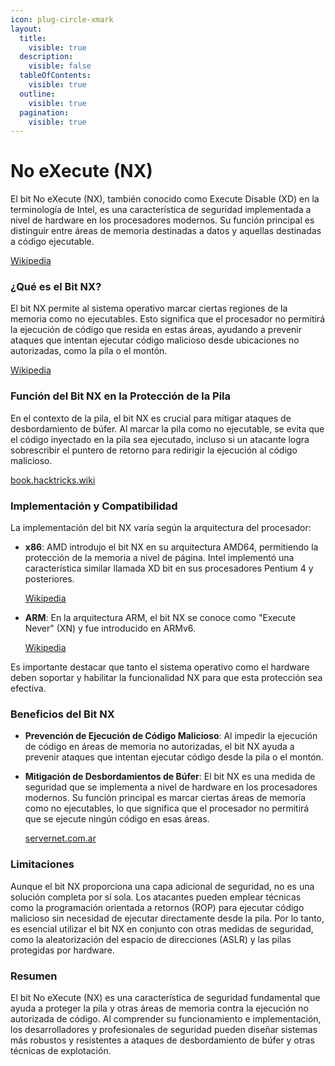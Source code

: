 ```yaml
---
icon: plug-circle-xmark
layout:
  title:
    visible: true
  description:
    visible: false
  tableOfContents:
    visible: true
  outline:
    visible: true
  pagination:
    visible: true
---
```


# No eXecute (NX)

El bit No eXecute (NX), también conocido como Execute Disable (XD) en la terminología de Intel, es una característica de seguridad implementada a nivel de hardware en los procesadores modernos. Su función principal es distinguir entre áreas de memoria destinadas a datos y aquellas destinadas a código ejecutable.

[Wikipedia](https://en.wikipedia.org/wiki/NX_bit?utm_source=chatgpt.com)

### ¿Qué es el Bit NX?

El bit NX permite al sistema operativo marcar ciertas regiones de la memoria como no ejecutables. Esto significa que el procesador no permitirá la ejecución de código que resida en estas áreas, ayudando a prevenir ataques que intentan ejecutar código malicioso desde ubicaciones no autorizadas, como la pila o el montón.

[Wikipedia](https://en.wikipedia.org/wiki/NX_bit?utm_source=chatgpt.com)

### Función del Bit NX en la Protección de la Pila

En el contexto de la pila, el bit NX es crucial para mitigar ataques de desbordamiento de búfer. Al marcar la pila como no ejecutable, se evita que el código inyectado en la pila sea ejecutado, incluso si un atacante logra sobrescribir el puntero de retorno para redirigir la ejecución al código malicioso.

[book.hacktricks.wiki](https://book.hacktricks.wiki/es/binary-exploitation/common-binary-protections-and-bypasses/no-exec-nx.html?utm_source=chatgpt.com)

### Implementación y Compatibilidad

La implementación del bit NX varía según la arquitectura del procesador:

*   **x86**: AMD introdujo el bit NX en su arquitectura AMD64, permitiendo la protección de la memoria a nivel de página. Intel implementó una característica similar llamada XD bit en sus procesadores Pentium 4 y posteriores.

    [Wikipedia](https://en.wikipedia.org/wiki/NX_bit?utm_source=chatgpt.com)
*   **ARM**: En la arquitectura ARM, el bit NX se conoce como "Execute Never" (XN) y fue introducido en ARMv6.

    [Wikipedia](https://en.wikipedia.org/wiki/NX_bit?utm_source=chatgpt.com)

Es importante destacar que tanto el sistema operativo como el hardware deben soportar y habilitar la funcionalidad NX para que esta protección sea efectiva.

### Beneficios del Bit NX

* **Prevención de Ejecución de Código Malicioso**: Al impedir la ejecución de código en áreas de memoria no autorizadas, el bit NX ayuda a prevenir ataques que intentan ejecutar código desde la pila o el montón.
*   **Mitigación de Desbordamientos de Búfer**: El bit NX es una medida de seguridad que se implementa a nivel de hardware en los procesadores modernos. Su función principal es marcar ciertas áreas de memoria como no ejecutables, lo que significa que el procesador no permitirá que se ejecute ningún código en esas áreas.

    [servernet.com.ar](https://servernet.com.ar/funcion-nx-bit-del-procesador/?utm_source=chatgpt.com)

### Limitaciones

Aunque el bit NX proporciona una capa adicional de seguridad, no es una solución completa por sí sola. Los atacantes pueden emplear técnicas como la programación orientada a retornos (ROP) para ejecutar código malicioso sin necesidad de ejecutar directamente desde la pila. Por lo tanto, es esencial utilizar el bit NX en conjunto con otras medidas de seguridad, como la aleatorización del espacio de direcciones (ASLR) y las pilas protegidas por hardware.

### Resumen

El bit No eXecute (NX) es una característica de seguridad fundamental que ayuda a proteger la pila y otras áreas de memoria contra la ejecución no autorizada de código. Al comprender su funcionamiento e implementación, los desarrolladores y profesionales de seguridad pueden diseñar sistemas más robustos y resistentes a ataques de desbordamiento de búfer y otras técnicas de explotación.
